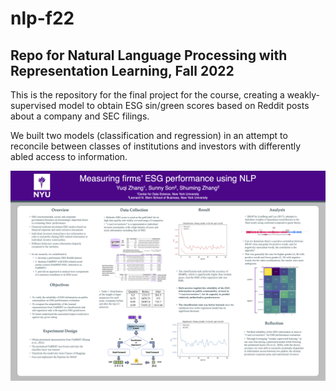 # nlp-f22
Repo for Natural Language Processing with Representation Learning, Fall 2022
---

This is the repository for the final project for the course, creating a weakly-supervised model to obtain ESG sin/green scores based on Reddit posts about a company and SEC filings.

We built two models (classification and regression) in an attempt to reconcile between classes of institutions and investors with differently abled access to information.

<p align="center">
  <img src="https://github.com/sunnydigital/NLP_F22/blob/main/Poster_24_by_36in.png" width="800" />
</p>
